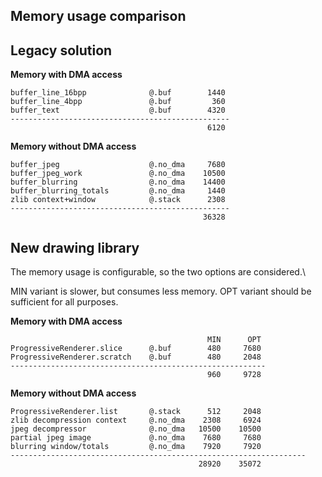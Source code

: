 ## Memory usage comparison

## Legacy solution

**Memory with DMA access**

```
buffer_line_16bpp              @.buf        1440
buffer_line_4bpp               @.buf         360
buffer_text                    @.buf        4320
-------------------------------------------------
                                            6120
```

**Memory without DMA access**

```
buffer_jpeg                    @.no_dma     7680
buffer_jpeg_work               @.no_dma    10500
buffer_blurring                @.no_dma    14400
buffer_blurring_totals         @.no_dma     1440
zlib context+window            @.stack      2308
-------------------------------------------------
                                           36328
```

## New drawing library

The memory usage is configurable, so the two options are considered.\

MIN variant is slower, but consumes less memory. OPT variant should
be sufficient for all purposes.


**Memory with DMA access**

```
                                            MIN      OPT
ProgressiveRenderer.slice      @.buf        480     7680
ProgressiveRenderer.scratch    @.buf        480     2048
---------------------------------------------------------
                                            960     9728
```

**Memory without DMA access**

```
ProgressiveRenderer.list       @.stack      512     2048
zlib decompression context     @.no_dma    2308     6924
jpeg decompressor              @.no_dma   10500    10500
partial jpeg image             @.no_dma    7680     7680
blurring window/totals         @.no_dma    7920     7920
------------------------------------------------------------------
                                          28920    35072
```



